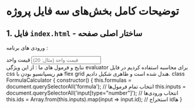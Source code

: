 # توضیحات کامل بخش‌های سه فایل پروژه

## 1. فایل `index.html` - ساختار اصلی صفحه
ورودی های برنامه :
<div class="input-box">
  <label for="fee">قیمت واحد</label>
  <input type="number" id="fee" placeholder="قیمت واحد (مثال: 20)">
</div>
نتایج و فرمول های ما :
<formula evaluator="count * fee - discount"></formula>
از این ویژگی evaluator برای محاسبه استفاده کردیم 
در فایل css هم ریسپانسیو بودن با flex grid هندل شده است و ظاهری شکیل دادیم.
class FormulaCalculator {
  constructor() {
    this.formulas = document.querySelectorAll('formula'); // انتخاب تمام فرمول‌ها
    this.inputs = document.querySelectorAll('input[type="number"]'); // انتخاب ورودی‌ها
    this.ids = Array.from(this.inputs).map(input => input.id); // استخراج idها
  }
